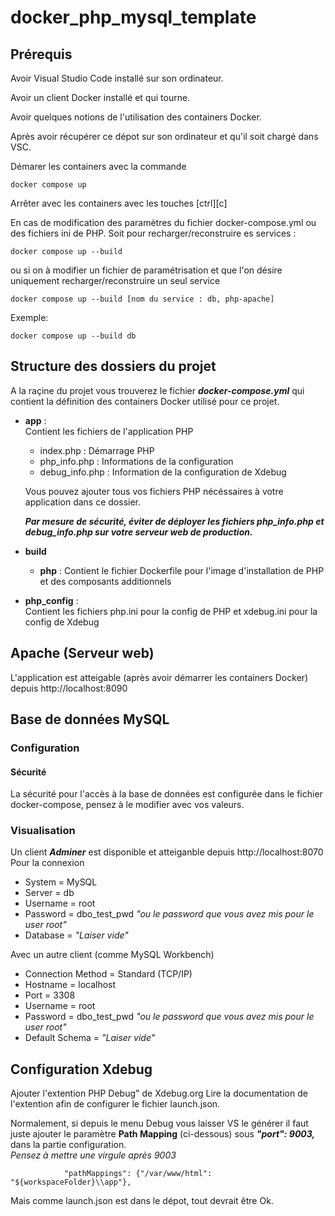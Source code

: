# docker_php_mysql_template

## Prérequis
Avoir Visual Studio Code installé sur son ordinateur.

Avoir un client Docker installé et qui tourne.

Avoir quelques notions de l'utilisation des containers Docker.

Après avoir récupérer ce dépot sur son ordinateur et qu'il soit chargé dans VSC.

Démarer les containers avec la commande 
```
docker compose up
```
Arrêter avec les containers avec les touches [ctrl][c]

En cas de modification des paramètres du fichier docker-compose.yml ou des fichiers ini de PHP.
Soit pour recharger/reconstruire es services :
```
docker compose up --build
```
ou si on à modifier un fichier de paramétrisation et que l'on désire uniquement recharger/reconstruire un seul service
```
docker compose up --build [nom du service : db, php-apache] 
```
Exemple:
```
docker compose up --build db 
```

## Structure des dossiers du projet

A la raçine du projet vous trouverez le fichier ***docker-compose.yml*** qui contient la définition des containers Docker utilisé pour ce projet.

- **app** :  
  Contient les fichiers de l'application PHP 
  - index.php : Démarrage PHP
  - php_info.php : Informations de la configuration  
  - debug_info.php :  Information de la configuration de Xdebug


  Vous pouvez ajouter tous vos fichiers PHP nécéssaires à votre application dans ce dossier. 

  ***Par mesure de sécurité, éviter de déployer les fichiers php_info.php et debug_info.php sur votre serveur web de production.***

- **build**  
  - **php** : Contient le fichier Dockerfile pour l'image d'installation de PHP et des composants additionnels
- **php_config** :   
Contient les fichiers php.ini pour la config de PHP et xdebug.ini pour la config de Xdebug  

## Apache (Serveur web)
L'application est atteigable (après avoir démarrer les containers Docker) depuis http://localhost:8090

## Base de données MySQL
### Configuration
#### Sécurité
La sécurité pour l'accès à la base de données est configurée dans le fichier docker-compose, pensez à le modifier avec vos valeurs.

### Visualisation
Un client ***Adminer*** est disponible et atteiganble depuis http://localhost:8070
Pour la connexion 
- System = MySQL
- Server = db
- Username = root
- Password = dbo_test_pwd *"ou le password que vous avez mis pour le user root"*
- Database = *"Laiser vide"* 

Avec un autre client (comme MySQL Workbench)
- Connection Method = Standard (TCP/IP)
- Hostname = localhost
- Port = 3308
- Username = root
- Password = dbo_test_pwd *"ou le password que vous avez mis pour le user root"*
- Default Schema = *"Laiser vide"* 

## Configuration Xdebug
Ajouter l'extention PHP Debug" de Xdebug.org
Lire la documentation de l'extention afin de configurer le fichier launch.json.

Normalement, si depuis le menu Debug vous laisser VS le générer il faut juste ajouter le paramètre **Path Mapping** (ci-dessous) sous ***"port": 9003,*** dans la partie configuration.  
*Pensez à mettre une virgule après 9003*
```
            "pathMappings": {"/var/www/html": "${workspaceFolder}\\app"},
```
Mais comme launch.json est dans le dépot, tout devrait être Ok.
